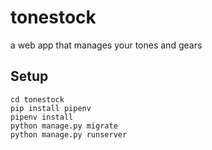 # tonestock
a web app that manages your tones and gears

## Setup
```
cd tonestock
pip install pipenv
pipenv install
python manage.py migrate
python manage.py runserver
```
